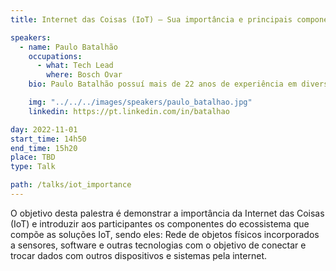```yaml
---
title: Internet das Coisas (IoT) – Sua importância e principais componentes tecnológicos

speakers:
  - name: Paulo Batalhão
    occupations:
      - what: Tech Lead
        where: Bosch Ovar
    bio: Paulo Batalhão possuí mais de 22 anos de experiência em diversas áreas da tecnologia da informação, sendo grande parte como engenheiro de software. Atualmente é Tech Lead na Bosch Ovar em uma equipa backend que trabalha na integração dos chamados “voice services” (Alexa/Google) com os dispositivos de casa inteligente Bosch.

    img: "../../../images/speakers/paulo_batalhao.jpg"
    linkedin: https://pt.linkedin.com/in/batalhao

day: 2022-11-01
start_time: 14h50
end_time: 15h20
place: TBD
type: Talk

path: /talks/iot_importance
---
```


O objetivo desta palestra é demonstrar a importância da Internet das Coisas (IoT) e introduzir aos participantes os componentes do ecossistema que compõe as soluções IoT, sendo eles: Rede de objetos físicos incorporados a sensores, software e outras tecnologias com o objetivo de conectar e trocar dados com outros dispositivos e sistemas pela internet.
